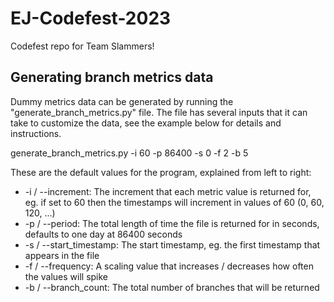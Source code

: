 # EJ-Codefest-2023
Codefest repo for Team Slammers!

## Generating branch metrics data

Dummy metrics data can be generated by running the "generate_branch_metrics.py" file. The file has several inputs that it can take to customize the data, see the example below for details and instructions. 

generate_branch_metrics.py -i 60 -p 86400 -s 0 -f 2 -b 5

These are the default values for the program, explained from left to right: 
 - -i / --increment: The increment that each metric value is returned for, eg. if set to 60 then the timestamps will increment in values of 60 (0, 60, 120, ...)
 - -p / --period: The total length of time the file is returned for in seconds, defaults to one day at 86400 seconds 
 - -s / --start_timestamp: The start timestamp, eg. the first timestamp that appears in the file 
 - -f / --frequency: A scaling value that increases / decreases how often the values will spike 
 - -b / --branch_count: The total number of branches that will be returned